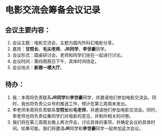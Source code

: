 # 电影交流会筹备会议记录

## 会议主要内容：

1. 会议主题：电影交流会，主题为国内外科幻电影分享。
2. 嘉宾：**甘院长**、**毛尖老师**、**JR同学**、**李世豪**同学。
3. 会议形式：圆桌研讨会，老师和同学们坐在一起进行讨论。
4. 会议时间：第四周周日下午，具体时间待定。
5. 会议地点：**新雅一楼大厅**。

## 待办：

1. 我：本周将负责联系**JR同学**和**李世豪**同学，并邀请他们参加电影交流会。同时，我也将负责公众号的推送工作，预计在第三周周末发出。
2. 李老师本周将负责联系**甘院长**和**毛老师**，并邀请他们参加电影交流会。同时，李老师也将负责征集同学们对电影的意见，并制作相关的问卷。
3. 我们将在第三周周五晚上再次开会，讨论具体的事项，并确定会议的具体时间。如果可能，我们将邀请**JR**同学和**李世豪**同学一起参加这次会议。